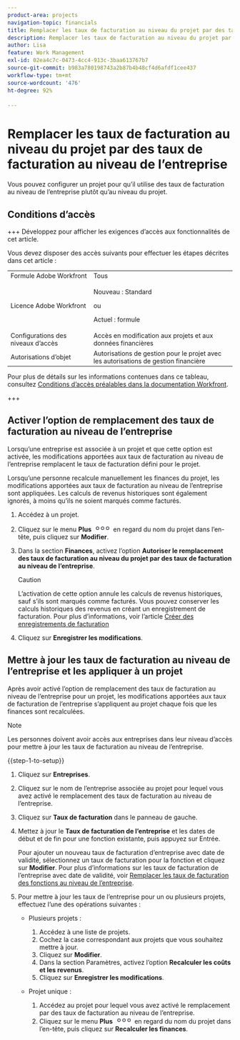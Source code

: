 ```yaml
---
product-area: projects
navigation-topic: financials
title: Remplacer les taux de facturation au niveau du projet par des taux de facturation au niveau de l’entreprise
description: Remplacer les taux de facturation au niveau du projet par des taux de facturation au niveau de l’entreprise
author: Lisa
feature: Work Management
exl-id: 02ea4c7c-0473-4cc4-913c-3baa613767b7
source-git-commit: b983a780198743a2b87b4b48cf4d6afdf1cee437
workflow-type: tm+mt
source-wordcount: '476'
ht-degree: 92%

---
```


# Remplacer les taux de facturation au niveau du projet par des taux de facturation au niveau de l’entreprise

<!--
<p data-mc-conditions="QuicksilverOrClassic.Draft mode">(NOTE: THIS IS LINKED TO THE UI IN THE EDIT PROJECT MODAL)</p>
-->

Vous pouvez configurer un projet pour qu’il utilise des taux de facturation au niveau de l’entreprise plutôt qu’au niveau du projet.

## Conditions d’accès

+++ Développez pour afficher les exigences d’accès aux fonctionnalités de cet article.

Vous devez disposer des accès suivants pour effectuer les étapes décrites dans cet article :

<table style="table-layout:auto"> 
 <col> 
 <col> 
 <tbody> 
  <tr> 
   <td role="rowheader">Formule Adobe Workfront</td> 
   <td>Tous</td> 
  </tr> 
  <tr> 
   <td role="rowheader">Licence Adobe Workfront</td> 
   <td>
   <p>Nouveau : Standard</p>
   <p>ou</p>
   <p>Actuel : formule</p></td> 
  </tr> 
  <tr> 
   <td role="rowheader">Configurations des niveaux d’accès</td> 
   <td>Accès en modification aux projets et aux données financières</td> 
  </tr> 
  <tr> 
   <td role="rowheader">Autorisations d’objet</td> 
   <td>Autorisations de gestion pour le projet avec les autorisations de gestion financière</td> 
  </tr> 
 </tbody> 
</table>

Pour plus de détails sur les informations contenues dans ce tableau, consultez [Conditions d’accès préalables dans la documentation Workfront](/help/quicksilver/administration-and-setup/add-users/access-levels-and-object-permissions/access-level-requirements-in-documentation.md).

+++

## Activer l’option de remplacement des taux de facturation au niveau de l’entreprise

Lorsqu’une entreprise est associée à un projet et que cette option est activée, les modifications apportées aux taux de facturation au niveau de l’entreprise remplacent le taux de facturation défini pour le projet.

Lorsqu’une personne recalcule manuellement les finances du projet, les modifications apportées aux taux de facturation au niveau de l’entreprise sont appliquées. Les calculs de revenus historiques sont également ignorés, à moins qu’ils ne soient marqués comme facturés.

1. Accédez à un projet.
1. Cliquez sur le menu **Plus** ![Plus](assets/qs-more-icon-on-an-object.png) en regard du nom du projet dans l’en-tête, puis cliquez sur **Modifier**.
1. Dans la section **Finances**, activez l’option **Autoriser le remplacement des taux de facturation au niveau du projet par des taux de facturation au niveau de l’entreprise**.

   >[!CAUTION]
   >
   >L’activation de cette option annule les calculs de revenus historiques, sauf s’ils sont marqués comme facturés. Vous pouvez conserver les calculs historiques des revenus en créant un enregistrement de facturation. Pour plus d’informations, voir l’article [Créer des enregistrements de facturation](../../../manage-work/projects/project-finances/create-billing-records.md)

1. Cliquez sur **Enregistrer les modifications**.

## Mettre à jour les taux de facturation au niveau de l’entreprise et les appliquer à un projet

Après avoir activé l’option de remplacement des taux de facturation au niveau de l’entreprise pour un projet, les modifications apportées aux taux de facturation de l’entreprise s’appliquent au projet chaque fois que les finances sont recalculées.

>[!NOTE]
>
>Les personnes doivent avoir accès aux entreprises dans leur niveau d’accès pour mettre à jour les taux de facturation au niveau de l’entreprise.

{{step-1-to-setup}}

1. Cliquez sur **Entreprises**.
1. Cliquez sur le nom de l’entreprise associée au projet pour lequel vous avez activé le remplacement des taux de facturation au niveau de l’entreprise.
1. Cliquez sur **Taux de facturation** dans le panneau de gauche.
1. Mettez à jour le **Taux de facturation de l’entreprise** et les dates de début et de fin pour une fonction existante, puis appuyez sur Entrée.

   Pour ajouter un nouveau taux de facturation d’entreprise avec date de validité, sélectionnez un taux de facturation pour la fonction et cliquez sur **Modifier**. Pour plus d’informations sur les taux de facturation de l’entreprise avec date de validité, voir [Remplacer les taux de facturation des fonctions au niveau de l’entreprise](/help/quicksilver/administration-and-setup/set-up-workfront/organizational-setup/override-job-role-billing-rates-company-level.md).

1. Pour mettre à jour les taux de l’entreprise pour un ou plusieurs projets, effectuez l’une des opérations suivantes :

   * Plusieurs projets :

      1. Accédez à une liste de projets.
      1. Cochez la case correspondant aux projets que vous souhaitez mettre à jour.
      1. Cliquez sur **Modifier**.
      1. Dans la section Paramètres, activez l’option **Recalculer les coûts et les revenus**.
      1. Cliquez sur **Enregistrer les modifications**.

   * Projet unique :

      1. Accédez au projet pour lequel vous avez activé le remplacement par des taux de facturation au niveau de l’entreprise.
      1. Cliquez sur le menu **Plus** ![Plus](assets/qs-more-icon-on-an-object.png) en regard du nom du projet dans l’en-tête, puis cliquez sur **Recalculer les finances**.

